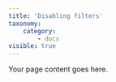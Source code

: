```yaml
---
title: 'Disabling filters'
taxonomy:
    category:
        - docs
visible: true
---
```


Your page content goes here.
